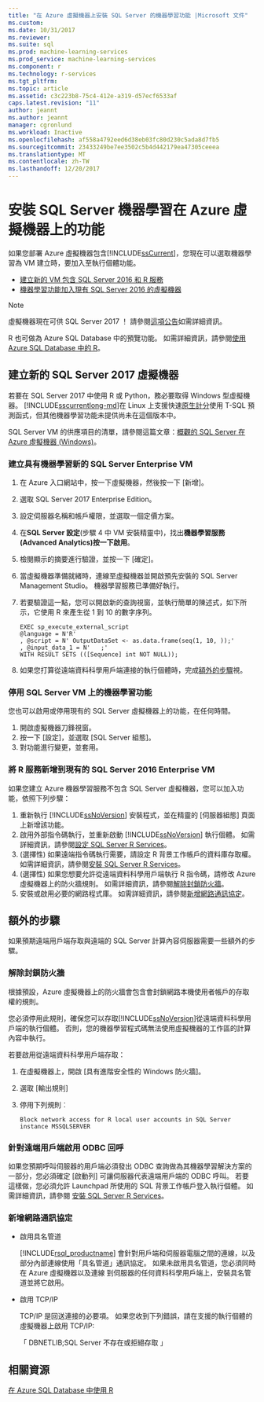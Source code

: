 ```yaml
---
title: "在 Azure 虛擬機器上安裝 SQL Server 的機器學習功能 |Microsoft 文件"
ms.custom: 
ms.date: 10/31/2017
ms.reviewer: 
ms.suite: sql
ms.prod: machine-learning-services
ms.prod_service: machine-learning-services
ms.component: r
ms.technology: r-services
ms.tgt_pltfrm: 
ms.topic: article
ms.assetid: c3c223b8-75c4-412e-a319-d57ecf6533af
caps.latest.revision: "11"
author: jeannt
ms.author: jeannt
manager: cgronlund
ms.workload: Inactive
ms.openlocfilehash: af558a4792eed6d38eb03fc80d230c5ada8d7fb5
ms.sourcegitcommit: 23433249be7ee3502c5b4d442179ea47305ceeea
ms.translationtype: MT
ms.contentlocale: zh-TW
ms.lasthandoff: 12/20/2017
---
```

# <a name="installing-sql-server-machine-learning-features-on-an-azure-virtual-machine"></a>安裝 SQL Server 機器學習在 Azure 虛擬機器上的功能
 
如果您部署 Azure 虛擬機器包含[!INCLUDE[ssCurrent](../../includes/sscurrent-md.md)]，您現在可以選取機器學習為 VM 建立時，要加入至執行個體功能。

+ [建立新的 VM 包含 SQL Server 2016 和 R 服務](#new)
+ [機器學習功能加入現有 SQL Server 2016 的虛擬機器](#existing)

> [!NOTE]
> 虛擬機器現在可供 SQL Server 2017 ！ 請參閱[這項公告](https://azure.microsoft.com/blog/announcing-new-azure-vm-images-sql-server-2017-on-linux-and-windows/)如需詳細資訊。
> 
> R 也可做為 Azure SQL Database 中的預覽功能。 如需詳細資訊，請參閱[使用 Azure SQL Database 中的 R](../r/using-r-in-azure-sql-database.md)。

## <a name="create-a-new-sql-server-2017-virtual-machine"></a>建立新的 SQL Server 2017 虛擬機器

若要在 SQL Server 2017 中使用 R 或 Python，務必要取得 Windows 型虛擬機器。 [!INCLUDE[sscurrentlong-md](../../includes/sscurrentlong-md.md)]在 Linux 上支援快速[原生計分](../sql-native-scoring.md)使用 T-SQL 預測函式，但其他機器學習功能未提供尚未在這個版本中。

SQL Server VM 的供應項目的清單，請參閱這篇文章：[概觀的 SQL Server 在 Azure 虛擬機器 (Windows)](https://docs.microsoft.com/azure/virtual-machines/windows/sql/virtual-machines-windows-sql-server-iaas-overview)。

### <a name="new"></a>建立具有機器學習新的 SQL Server Enterprise VM

1. 在 Azure 入口網站中，按一下虛擬機器，然後按一下 [新增]。
2. 選取 SQL Server 2017 Enterprise Edition。
3. 設定伺服器名稱和帳戶權限，並選取一個定價方案。
4. 在**SQL Server 設定**(步驟 4 中 VM 安裝精靈中)，找出**機器學習服務 (Advanced Analytics)**按一下**啟用**。
5. 檢閱顯示的摘要進行驗證，並按一下 [確定]。
6. 當虛擬機器準備就緒時，連線至虛擬機器並開啟預先安裝的 SQL Server Management Studio。 機器學習服務已準備好執行。
7. 若要驗證這一點，您可以開啟新的查詢視窗，並執行簡單的陳述式，如下所示，它使用 R 來產生從 1 到 10 的數字序列。

    ```
    EXEC sp_execute_external_script
    @language = N'R'
    , @script = N' OutputDataSet <- as.data.frame(seq(1, 10, ));'
    , @input_data_1 = N'   ;'
    WITH RESULT SETS (([Sequence] int NOT NULL));
    ```

6. 如果您打算從遠端資料科學用戶端連接的執行個體時，完成[額外的步驟](#additional-steps)視。

### <a name="disable-machine-learning-features-on-a-sql-server-vm"></a>停用 SQL Server VM 上的機器學習功能

您也可以啟用或停用現有的 SQL Server 虛擬機器上的功能，在任何時間。

1. 開啟虛擬機器刀鋒視窗。
2. 按一下 [設定]，並選取 [SQL Server 組態]。
3. 對功能進行變更，並套用。

### <a name="existing"></a>將 R 服務新增到現有的 SQL Server 2016 Enterprise VM

如果您建立 Azure 機器學習服務不包含 SQL Server 虛擬機器，您可以加入功能，依照下列步驟：

1. 重新執行 [!INCLUDE[ssNoVersion](../../includes/ssnoversion-md.md)] 安裝程式，並在精靈的 [伺服器組態] 頁面上新增該功能。
2. 啟用外部指令碼執行，並重新啟動 [!INCLUDE[ssNoVersion](../../includes/ssnoversion-md.md)] 執行個體。 如需詳細資訊，請參閱[設定 SQL Server R Services](../../advanced-analytics/r/set-up-sql-server-r-services-in-database.md)。
3. (選擇性) 如果遠端指令碼執行需要，請設定 R 背景工作帳戶的資料庫存取權。
   如需詳細資訊，請參閱[安裝 SQL Server R Services](../../advanced-analytics/r/set-up-sql-server-r-services-in-database.md)。
3. (選擇性) 如果您想要允許從遠端資料科學用戶端執行 R 指令碼，請修改 Azure 虛擬機器上的防火牆規則。 如需詳細資訊，請參閱[解除封鎖防火牆](#firewall)。
4. 安裝或啟用必要的網路程式庫。 如需詳細資訊，請參閱[新增網路通訊協定](#network)。

## <a name="additional-steps"></a>額外的步驟

如果預期遠端用戶端存取與遠端的 SQL Server 計算內容伺服器需要一些額外的步驟。

### <a name="firewall"></a>解除封鎖防火牆

根據預設，Azure 虛擬機器上的防火牆會包含會封鎖網路本機使用者帳戶的存取權的規則。

您必須停用此規則，確保您可以存取[!INCLUDE[ssNoVersion](../../includes/ssnoversion-md.md)]從遠端資料科學用戶端的執行個體。  否則，您的機器學習程式碼無法使用虛擬機器的工作區的計算內容中執行。

若要啟用從遠端資料科學用戶端存取：

1. 在虛擬機器上，開啟 [具有進階安全性的 Windows 防火牆]。
2. 選取 [輸出規則]
3. 停用下列規則︰
  
     `Block network access for R local user accounts in SQL Server instance MSSQLSERVER`
  
### <a name="enable-odbc-callbacks-for-remote-clients"></a>針對遠端用戶端啟用 ODBC 回呼

如果您預期呼叫伺服器的用戶端必須發出 ODBC 查詢做為其機器學習解決方案的一部分，您必須確定 [啟動列] 可讓伺服器代表遠端用戶端的 ODBC 呼叫。 若要這樣做，您必須允許 Launchpad 所使用的 SQL 背景工作帳戶登入執行個體。
如需詳細資訊，請參閱 [安裝 SQL Server R Services](../../advanced-analytics/r/set-up-sql-server-r-services-in-database.md)。

### <a name="network"></a>新增網路通訊協定

+ 啟用具名管道
  
  [!INCLUDE[rsql_productname](../../includes/rsql-productname-md.md)] 會針對用戶端和伺服器電腦之間的連線，以及部分內部連線使用「具名管道」通訊協定。 如果未啟用具名管道，您必須同時在 Azure 虛擬機器以及連線 到伺服器的任何資料科學用戶端上，安裝具名管道並將它啟用。
  
+ 啟用 TCP/IP

  TCP/IP 是回送連接的必要項。 如果您收到下列錯誤，請在支援的執行個體的虛擬機器上啟用 TCP/IP:

  「 DBNETLIB;SQL Server 不存在或拒絕存取 」

## <a name="related-resources"></a>相關資源

[在 Azure SQL Database 中使用 R](../r/using-r-in-azure-sql-database.md)